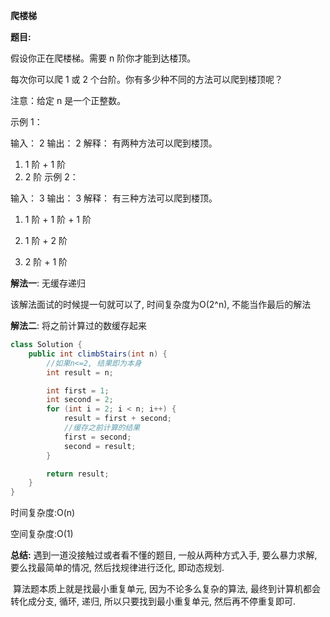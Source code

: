 **爬楼梯**

**题目:**

假设你正在爬楼梯。需要 n 阶你才能到达楼顶。

每次你可以爬 1 或 2 个台阶。你有多少种不同的方法可以爬到楼顶呢？

注意：给定 n 是一个正整数。

示例 1：

输入： 2
输出： 2
解释： 有两种方法可以爬到楼顶。

1.  1 阶 + 1 阶
2.  2 阶
示例 2：

输入： 3
输出： 3
解释： 有三种方法可以爬到楼顶。
1. 1 阶 + 1 阶 + 1 阶

2. 1 阶 + 2 阶

3. 2 阶 + 1 阶

   

**解法一**: 无缓存递归

该解法面试的时候提一句就可以了, 时间复杂度为O(2^n), 不能当作最后的解法



**解法二**: 将之前计算过的数缓存起来

```java
class Solution {
    public int climbStairs(int n) {
        //如果n<=2, 结果即为本身
        int result = n;

        int first = 1;
        int second = 2;
        for (int i = 2; i < n; i++) {
            result = first + second;
			//缓存之前计算的结果
            first = second;
            second = result;
        }

        return result;
    }
}
```

时间复杂度:O(n)

空间复杂度:O(1)



**总结:** 遇到一道没接触过或者看不懂的题目, 一般从两种方式入手, 要么暴力求解, 要么找最简单的情况, 然后找规律进行泛化, 即动态规划. 

​	算法题本质上就是找最小重复单元, 因为不论多么复杂的算法, 最终到计算机都会转化成分支, 循环, 递归, 所以只要找到最小重复单元, 然后再不停重复即可.
